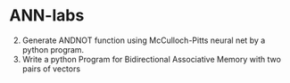 # ANN-labs
2. Generate ANDNOT function using McCulloch-Pitts neural net by a python program.
5. Write a python Program for Bidirectional Associative Memory with two pairs of vectors

